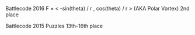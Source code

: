Battlecode 2016
F = < -sin(theta) / r , cos(theta) / r > (AKA Polar Vortex)
2nd place

Battlecode 2015
Puzzles
13th-16th place
